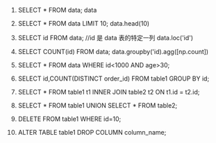 1. SELECT * FROM data;
data
2. SELECT * FROM data LIMIT 10;
data.head(10)
3. SELECT id FROM data;  //id 是 data 表的特定一列
data.loc('id')
4. SELECT COUNT(id) FROM data;
data.groupby('id).agg([np.count])
5. SELECT * FROM data WHERE id<1000 AND age>30;

6. SELECT id,COUNT(DISTINCT order_id) FROM table1 GROUP BY id;

7. SELECT * FROM table1 t1 INNER JOIN table2 t2 ON t1.id = t2.id;

8. SELECT * FROM table1 UNION SELECT * FROM table2;

9. DELETE FROM table1 WHERE id=10;

10. ALTER TABLE table1 DROP COLUMN column_name;
